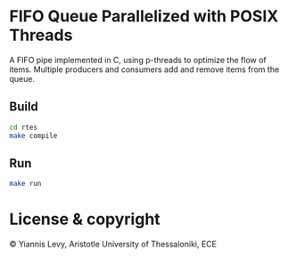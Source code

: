 # FIFO Queue Parallelized with POSIX Threads
A FIFO pipe implemented in C, using p-threads to optimize the flow of items. Multiple producers and consumers add and remove items from the queue.

## Build
```bash
cd rtes
make compile
```
## Run
```bash
make run
```
# License & copyright

© Yiannis Levy, Aristotle University of Thessaloniki, ECE
